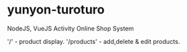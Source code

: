 # yunyon-turoturo

NodeJS, VueJS Activity
Online Shop System

'/' - product display.
'/products' - add,delete & edit products.
